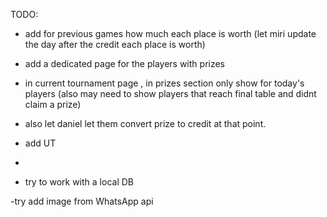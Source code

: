 TODO:

- add for previous games how much each place is worth (let miri update the day after the credit each place is worth)

- add a dedicated page for the players with prizes

- in current tournament page , in prizes section only show for today's players (also may need to show players that reach final table and didnt claim a prize)
- also let daniel let them convert prize to credit at that point.

- add UT
- 
- try to work with a local DB

-try add image from WhatsApp api	



